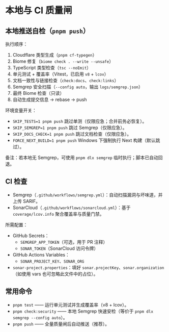 # 本地与 CI 质量闸

## 本地推送自检（`pnpm push`）
执行顺序：
1. Cloudflare 类型生成（`pnpm cf-typegen`）
2. Biome 修复（`biome check . --write --unsafe`）
3. TypeScript 类型检查（`tsc --noEmit`）
4. 单元测试 + 覆盖率（Vitest，已启用 `v8` + `lcov`）
5. 文档一致性与链接检查（`check:docs`、`check:links`）
6. Semgrep 安全扫描（`--config auto`，输出 `logs/semgrep.json`）
7. 最终 Biome 检查（只读）
8. 自动生成提交信息 → rebase → push

环境变量开关：
- `SKIP_TESTS=1 pnpm push` 跳过单测（仅限应急；合并前务必恢复）。
- `SKIP_SEMGREP=1 pnpm push` 跳过 Semgrep（仅限应急）。
- `SKIP_DOCS_CHECK=1 pnpm push` 跳过文档检查（仅限应急）。
- `FORCE_NEXT_BUILD=1 pnpm push` Windows 下强制执行 Next 构建（默认跳过）。

备注：若本地无 Semgrep，可使用 `pnpm dlx semgrep` 临时执行；脚本已自动回退。

## CI 检查
- Semgrep（`.github/workflows/semgrep.yml`）：自动扫描漏洞与坏味道，并上传 SARIF。
- SonarCloud（`.github/workflows/sonarcloud.yml`）：基于 `coverage/lcov.info` 聚合覆盖率与质量门禁。

所需配置：
- GitHub Secrets：
  - `SEMGREP_APP_TOKEN`（可选，用于 PR 注释）
  - `SONAR_TOKEN`（SonarCloud 访问令牌）
- GitHub Actions Variables：
  - `SONAR_PROJECT_KEY`、`SONAR_ORG`
- `sonar-project.properties`：填好 `sonar.projectKey`、`sonar.organization`（如使用 vars 也可忽略此文件中的占位）。

## 常用命令
- `pnpm test` —— 运行单元测试并生成覆盖率（v8 + lcov）。
- `pnpm check:security` —— 本地 Semgrep 快速安检（等价于 `pnpm dlx semgrep --config auto`）。
- `pnpm push` —— 全量质量闸后自动推送（推荐）。

